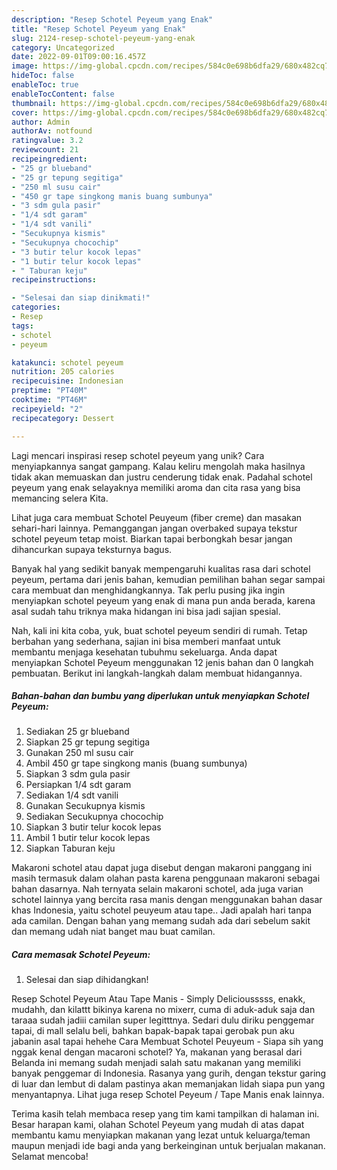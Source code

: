 ```yaml
---
description: "Resep Schotel Peyeum yang Enak"
title: "Resep Schotel Peyeum yang Enak"
slug: 2124-resep-schotel-peyeum-yang-enak
category: Uncategorized
date: 2022-09-01T09:00:16.457Z
image: https://img-global.cpcdn.com/recipes/584c0e698b6dfa29/680x482cq70/schotel-peyeum-foto-resep-utama.jpg
hideToc: false
enableToc: true
enableTocContent: false
thumbnail: https://img-global.cpcdn.com/recipes/584c0e698b6dfa29/680x482cq70/schotel-peyeum-foto-resep-utama.jpg
cover: https://img-global.cpcdn.com/recipes/584c0e698b6dfa29/680x482cq70/schotel-peyeum-foto-resep-utama.jpg
author: Admin
authorAv: notfound
ratingvalue: 3.2
reviewcount: 21
recipeingredient:
- "25 gr blueband"
- "25 gr tepung segitiga"
- "250 ml susu cair"
- "450 gr tape singkong manis buang sumbunya"
- "3 sdm gula pasir"
- "1/4 sdt garam"
- "1/4 sdt vanili"
- "Secukupnya kismis"
- "Secukupnya chocochip"
- "3 butir telur kocok lepas"
- "1 butir telur kocok lepas"
- " Taburan keju"
recipeinstructions:

- "Selesai dan siap dinikmati!"
categories:
- Resep
tags:
- schotel
- peyeum

katakunci: schotel peyeum 
nutrition: 205 calories
recipecuisine: Indonesian
preptime: "PT40M"
cooktime: "PT46M"
recipeyield: "2"
recipecategory: Dessert

---
```





Lagi mencari inspirasi resep schotel peyeum yang unik? Cara menyiapkannya sangat gampang. Kalau keliru mengolah maka hasilnya tidak akan memuaskan dan justru cenderung tidak enak. Padahal schotel peyeum yang enak selayaknya memiliki aroma dan cita rasa yang bisa memancing selera Kita.





Lihat juga cara membuat Schotel Peuyeum (fiber creme) dan masakan sehari-hari lainnya. Pemanggangan jangan overbaked supaya tekstur schotel peyeum tetap moist. Biarkan tapai berbongkah besar jangan dihancurkan supaya teksturnya bagus.

Banyak hal yang sedikit banyak mempengaruhi kualitas rasa dari schotel peyeum, pertama dari jenis bahan, kemudian pemilihan bahan segar sampai cara membuat dan menghidangkannya. Tak perlu pusing jika ingin menyiapkan schotel peyeum yang enak di mana pun anda berada, karena asal sudah tahu triknya maka hidangan ini bisa jadi sajian spesial.






Nah, kali ini kita coba, yuk, buat schotel peyeum sendiri di rumah. Tetap berbahan yang sederhana, sajian ini bisa memberi manfaat untuk membantu menjaga kesehatan tubuhmu sekeluarga. Anda dapat menyiapkan Schotel Peyeum menggunakan 12 jenis bahan dan 0 langkah pembuatan. Berikut ini langkah-langkah dalam membuat hidangannya.

<!--inarticleads1-->

##### Bahan-bahan dan bumbu yang diperlukan untuk menyiapkan Schotel Peyeum:

1. Sediakan 25 gr blueband
1. Siapkan 25 gr tepung segitiga
1. Gunakan 250 ml susu cair
1. Ambil 450 gr tape singkong manis (buang sumbunya)
1. Siapkan 3 sdm gula pasir
1. Persiapkan 1/4 sdt garam
1. Sediakan 1/4 sdt vanili
1. Gunakan Secukupnya kismis
1. Sediakan Secukupnya chocochip
1. Siapkan 3 butir telur kocok lepas
1. Ambil 1 butir telur kocok lepas
1. Siapkan  Taburan keju


Makaroni schotel atau dapat juga disebut dengan makaroni panggang ini masih termasuk dalam olahan pasta karena penggunaan makaroni sebagai bahan dasarnya. Nah ternyata selain makaroni schotel, ada juga varian schotel lainnya yang bercita rasa manis dengan menggunakan bahan dasar khas Indonesia, yaitu schotel peuyeum atau tape.. Jadi apalah hari tanpa ada camilan. Dengan bahan yang memang sudah ada dari sebelum sakit dan memang udah niat banget mau buat camilan. 

<!--inarticleads2-->

##### Cara memasak Schotel Peyeum:


1. Selesai dan siap dihidangkan!

Resep Schotel Peyeum Atau Tape Manis - Simply Deliciousssss, enakk, mudahh, dan kilattt bikinya karena no mixerr, cuma di aduk-aduk saja dan taraaa sudah jadiii camilan super legitttnya. Sedari dulu diriku penggemar tapai, di mall selalu beli, bahkan bapak-bapak tapai gerobak pun aku jabanin asal tapai hehehe Cara Membuat Schotel Peuyeum - Siapa sih yang nggak kenal dengan macaroni schotel? Ya, makanan yang berasal dari Belanda ini memang sudah menjadi salah satu makanan yang memiliki banyak penggemar di Indonesia. Rasanya yang gurih, dengan tekstur garing di luar dan lembut di dalam pastinya akan memanjakan lidah siapa pun yang menyantapnya. Lihat juga resep Schotel Peyeum / Tape Manis enak lainnya. 

Terima kasih telah membaca resep yang tim kami tampilkan di halaman ini. Besar harapan kami, olahan Schotel Peyeum yang mudah di atas dapat membantu kamu menyiapkan makanan yang lezat untuk keluarga/teman maupun menjadi ide bagi anda yang berkeinginan untuk berjualan makanan. Selamat mencoba!
